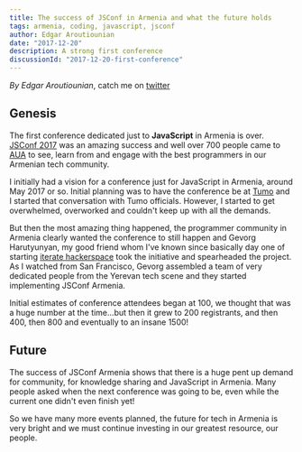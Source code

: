 ```yaml
---
title: The success of JSConf in Armenia and what the future holds
tags: armenia, coding, javascript, jsconf
author: Edgar Aroutiounian
date: "2017-12-20"
description: A strong first conference
discussionId: "2017-12-20-first-conference"
---
```


*By Edgar Aroutiounian*,
catch me on <a href='https://twitter.com/@edgararout'>twitter</a>

## Genesis

The first conference dedicated just to **JavaScript** in Armenia is
over. <a href='https://jsconf.am'>JSConf 2017</a> was an amazing
success and well over 700 people came to <a href='https://aua.am'>AUA</a>
to see, learn from and engage with the best programmers
in our Armenian tech community.

I initially had a vision for a conference just for JavaScript in
Armenia, around May 2017 or so. Initial planning was to have the
conference be at <a href='https://tumo.org/'>Tumo</a> and I started
that conversation with Tumo officials. However, I started
to get overwhelmed, overworked and couldn't keep up with all the demands.

But then the most amazing thing happened, the programmer community in
Armenia clearly wanted the conference to still happen and Gevorg
Harutyunyan, my good friend whom I've known since basically day one of
starting
<a href='http://iteratehackerspace.com'>iterate hackerspace</a> took
the initiative and spearheaded the project. As I watched from San
Francisco, Gevorg assembled a team of very dedicated people from the
Yerevan tech scene and they started implementing JSConf Armenia.

Initial estimates of conference attendees began at 100, we thought
that was a huge number at the time...but then it grew to 200
registrants, and then 400, then 800 and eventually to an insane 1500!

## Future

The success of JSConf Armenia shows that there is a huge pent up
demand for community, for knowledge sharing and JavaScript in
Armenia. Many people asked when the next conference was going to be,
even while the current one didn't even finish yet!

So we have many more events planned, the future for tech in Armenia is
very bright and we must continue investing in our greatest resource,
our people.
